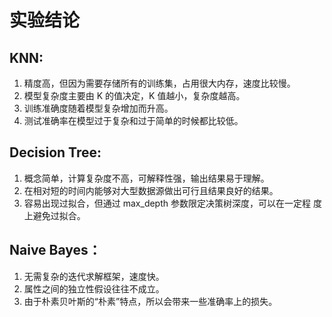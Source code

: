 # 实验结论
## KNN:
1. 精度高，但因为需要存储所有的训练集，占用很大内存，速度比较慢。
2. 模型复杂度主要由 K 的值决定，K 值越小，复杂度越高。
3. 训练准确度随着模型复杂增加而升高。
4. 测试准确率在模型过于复杂和过于简单的时候都比较低。
## Decision Tree:
1. 概念简单，计算复杂度不高，可解释性强，输出结果易于理解。
2. 在相对短的时间内能够对大型数据源做出可行且结果良好的结果。
3. 容易出现过拟合，但通过 max_depth 参数限定决策树深度，可以在一定程
度上避免过拟合。
## Naive Bayes：
1. 无需复杂的迭代求解框架，速度快。
2. 属性之间的独立性假设往往不成立。
3. 由于朴素贝叶斯的“朴素”特点，所以会带来一些准确率上的损失。